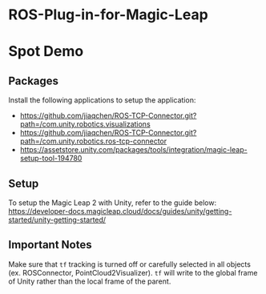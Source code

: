 # ROS-Plug-in-for-Magic-Leap

# Spot Demo

## Packages
Install the following applications to setup the application:
- https://github.com/jiaqchen/ROS-TCP-Connector.git?path=/com.unity.robotics.visualizations
- https://github.com/jiaqchen/ROS-TCP-Connector.git?path=/com.unity.robotics.ros-tcp-connector 
- https://assetstore.unity.com/packages/tools/integration/magic-leap-setup-tool-194780 

## Setup
To setup the Magic Leap 2 with Unity, refer to the guide below: 
https://developer-docs.magicleap.cloud/docs/guides/unity/getting-started/unity-getting-started/

## Important Notes
Make sure that `tf` tracking is turned off or carefully selected in all objects (ex. ROSConnector, PointCloud2Visualizer). `tf` will write to the global frame of Unity rather than the local frame of the parent. 